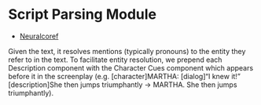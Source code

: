 # Script Parsing Module
* [Neuralcoref](https://github.com/huggingface/neuralcoref)

Given the text, it resolves mentions (typically pronouns) to the entity they refer to in the text. To facilitate entity resolution, we prepend each Description component with the Character Cues component which appears before it in the screenplay (e.g. [character]MARTHA: [dialog]“I knew it!” [description]She then jumps triumphantly → MARTHA. She then jumps triumphantly).
